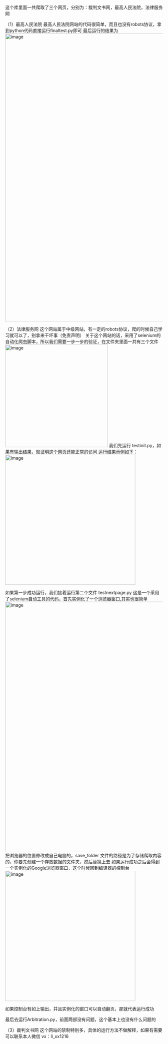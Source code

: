 这个库里面一共爬取了三个网页，分别为：裁判文书网，最高人民法院，法律服务网


（1）最高人民法院
最高人民法院网站的代码很简单，而且也没有robots协议，拿到python代码直接运行finaltest.py即可
最后运行的结果为
<img width="920" alt="image" src="https://github.com/chinaroot529/spyder/assets/124231718/3f520131-ac37-4300-abcd-49793ea334a5">



（2）法律服务网
这个网站属于中级网站，有一定的robots协议，爬的时候自己学习就可以了，别拿来干坏事（免责声明）
关于这个网站的话，采用了selenium的自动化爬虫脚本，所以我们需要一步一步的验证，在文件夹里面一共有三个文件
<img width="328" alt="image" src="https://github.com/chinaroot529/spyder/assets/124231718/821cb446-9421-4911-a2cf-a8f04f3eadcf">
我们先运行 testinit.py，如果有输出结果，就证明这个网页还能正常的访问
运行结果示例如下：
<img width="416" alt="image" src="https://github.com/chinaroot529/spyder/assets/124231718/f6879972-f122-4973-a4b5-f172cf8423ad">

如果第一步成功运行，我们接着运行第二个文件 testnextpage.py
这是一个采用了selenium自动工具的代码，首先实例化了一个浏览器窗口,其实也很简单
<img width="800" alt="image" src="https://github.com/chinaroot529/spyder/assets/124231718/adc33a3c-8306-4ff0-850b-d04eff6ab908">
把浏览器的位置修改成自己电脑的，save_folder 文件的路径是为了存储爬取内容的，你要先创建一个存放数据的文件夹，然后替换上去
如果运行成功之后会得到一个实例化的Google浏览器窗口，这个时候回到编译器的控制台
<img width="416" alt="image" src="https://github.com/chinaroot529/spyder/assets/124231718/81cc010d-7c9c-409c-a12f-c8b773078d66">

如果控制台有如上输出，并且实例化的窗口可以自动翻页，那就代表运行成功

最后去运行Arbitration.py，前面两部没有问题，这个基本上也没有什么问题的


（3）裁判文书网
这个网站的禁制特别多，具体的运行方法不做解释，如果有需要可以联系本人微信 vx：ll_xx1216
